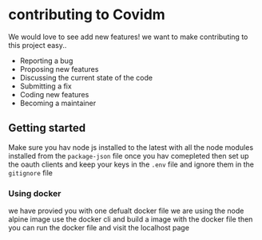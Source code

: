 # contributing to Covidm 

We would love to see add new features! we want to make contributing to this project easy..

- Reporting a bug
- Proposing new features
- Discussing the current state of the code
- Submitting a fix
- Coding new features
- Becoming a maintainer

## Getting started
Make sure you hav node js installed to the latest with all the node modules installed from the `package-json` file once you hav comepleted then set up the oauth clients and keep your keys in the `.env` file and ignore them in the `gitignore` file

### Using docker

we have provied you with one defualt docker file we are using the node alpine image use the docker cli and build a image with the docker file 
then you can run the docker file and visit the localhost page 